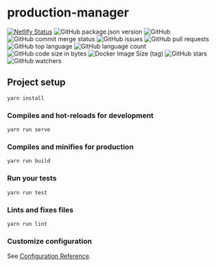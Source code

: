 # production-manager

[![Netlify Status](https://api.netlify.com/api/v1/badges/c6a00a41-c9c7-4712-ba65-b57249b1a79c/deploy-status)](https://app.netlify.com/sites/jovial-volhard-498991/deploys)
![GitHub package.json version](https://img.shields.io/github/package-json/v/humengqiao/production-manager)
![GitHub](https://img.shields.io/github/license/humengqiao/production-manager)
![GitHub commit merge status](https://img.shields.io/github/commit-status/humengqiao/production-manager/master/HEAD)
![GitHub issues](https://img.shields.io/github/issues/humengqiao/production-manager)
![GitHub pull requests](https://img.shields.io/github/issues-pr/humengqiao/production-manager)
![GitHub top language](https://img.shields.io/github/languages/top/humengqiao/production-manager)
![GitHub language count](https://img.shields.io/github/languages/count/humengqiao/production-manager)
![GitHub code size in bytes](https://img.shields.io/github/languages/code-size/humengqiao/production-manager)
![Docker Image Size (tag)](https://img.shields.io/docker/image-size/humengqiao/production-manager/2020-02-06)
![GitHub stars](https://img.shields.io/github/stars/humengqiao/production-manager?style=social)
![GitHub watchers](https://img.shields.io/github/watchers/humengqiao/production-manager?style=social)

## Project setup
```
yarn install
```

### Compiles and hot-reloads for development
```
yarn run serve
```

### Compiles and minifies for production
```
yarn run build
```

### Run your tests
```
yarn run test
```

### Lints and fixes files
```
yarn run lint
```

### Customize configuration
See [Configuration Reference](https://cli.vuejs.org/config/).
